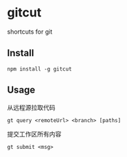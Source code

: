 # gitcut

shortcuts for git

## Install
```
npm install -g gitcut
```

## Usage
从远程源拉取代码
```
gt query <remoteUrl> <branch> [paths]
```
提交工作区所有内容
```
gt submit <msg>
```